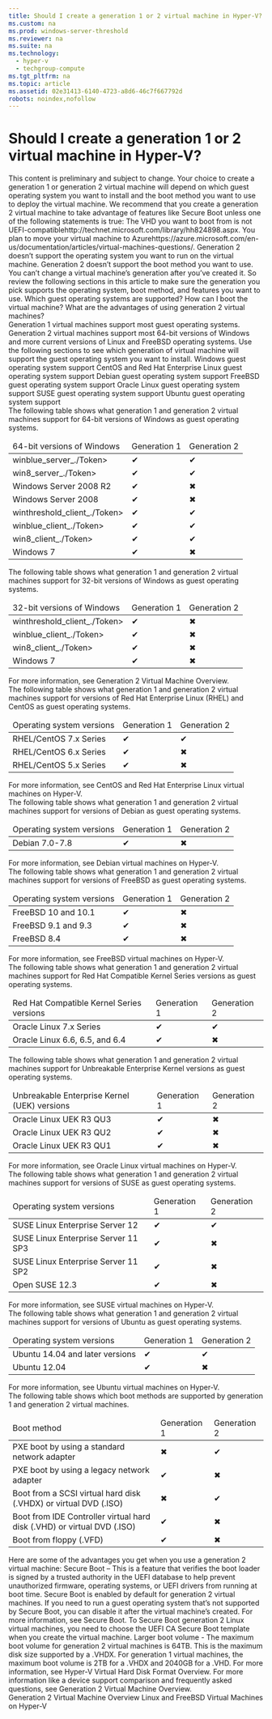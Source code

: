 ```yaml
---
title: Should I create a generation 1 or 2 virtual machine in Hyper-V?
ms.custom: na
ms.prod: windows-server-threshold
ms.reviewer: na
ms.suite: na
ms.technology: 
  - hyper-v
  - techgroup-compute
ms.tgt_pltfrm: na
ms.topic: article
ms.assetid: 02e31413-6140-4723-a8d6-46c7f667792d
robots: noindex,nofollow
---
```

# Should I create a generation 1 or 2 virtual machine in Hyper-V?
<?xml version="1.0" encoding="utf-8"?>
<developerConceptualDocument xmlns="http://ddue.schemas.microsoft.com/authoring/2003/5" xmlns:xlink="http://www.w3.org/1999/xlink" xmlns:xsi="http://www.w3.org/2001/XMLSchema-instance" xsi:schemaLocation="http://ddue.schemas.microsoft.com/authoring/2003/5 http://dduestorage.blob.core.windows.net/ddueschema/developer.xsd">
  <introduction>
    <para>This content is preliminary and subject to change.</para>
    <para>Your choice to create a generation 1 or generation 2 virtual machine will depend on which guest operating system you want to install and the boot method you want to use to deploy the virtual machine. We recommend that you create a generation 2 virtual machine to take advantage of features like Secure Boot unless one of the following statements is true:</para>
    <list class="bullet">
      <listItem>
        <para>The VHD you want to boot from is not <externalLink><linkText>UEFI-compatible</linkText><linkUri>http://technet.microsoft.com/library/hh824898.aspx</linkUri></externalLink>.</para>
      </listItem>
      <listItem>
        <para>You <externalLink><linkText>plan to move your virtual machine to Azure</linkText><linkUri>https://azure.microsoft.com/en-us/documentation/articles/virtual-machines-questions/</linkUri></externalLink>.</para>
      </listItem>
      <listItem>
        <para>Generation 2 doesn’t support the operating system you want to run on the virtual machine.</para>
      </listItem>
      <listItem>
        <para>Generation 2 doesn’t support the boot method you want to use.</para>
      </listItem>
    </list>
    <para>You can’t change a virtual machine’s generation after you’ve created it. So review the following sections in this article to make sure the generation you pick supports the operating system, boot method, and features you want to use.</para>
    <list class="bullet">
      <listItem>
        <para>
          <link xlink:href="02e31413-6140-4723-a8d6-46c7f667792d#BKMK_OS">Which guest operating systems are supported?</link>
        </para>
      </listItem>
      <listItem>
        <para>
          <link xlink:href="02e31413-6140-4723-a8d6-46c7f667792d#BKMK_Boot">How can I boot the virtual machine?</link>
        </para>
      </listItem>
      <listItem>
        <para>
          <link xlink:href="02e31413-6140-4723-a8d6-46c7f667792d#BKMK_Advantages">What are the advantages of using generation 2 virtual machines?</link>
        </para>
      </listItem>
    </list>
  </introduction>
  <section address="BKMK_OS">
    <title>Which guest operating systems are supported?</title>
    <content>
      <para>Generation 1 virtual machines support most guest operating systems. Generation 2 virtual machines support most 64-bit versions of Windows and more current versions of Linux and FreeBSD operating systems. Use the following sections to see which generation of virtual machine will support the guest operating system you want to install.  </para>
      <list class="bullet">
        <listItem>
          <para>
            <link xlink:href="02e31413-6140-4723-a8d6-46c7f667792d#BKMK_Windows">Windows guest operating system support</link>
          </para>
        </listItem>
        <listItem>
          <para>
            <link xlink:href="02e31413-6140-4723-a8d6-46c7f667792d#BKMK_CentOS">CentOS and Red Hat Enterprise Linux guest operating system support</link>
          </para>
        </listItem>
        <listItem>
          <para>
            <link xlink:href="02e31413-6140-4723-a8d6-46c7f667792d#BKMK_Debian">Debian guest operating system support</link>
          </para>
        </listItem>
        <listItem>
          <para>
            <link xlink:href="02e31413-6140-4723-a8d6-46c7f667792d#BKMK_FreeBSD">FreeBSD guest operating system support</link>
          </para>
        </listItem>
        <listItem>
          <para>
            <link xlink:href="02e31413-6140-4723-a8d6-46c7f667792d#BKMK_Oracle">Oracle Linux guest operating system support</link>
          </para>
        </listItem>
        <listItem>
          <para>
            <link xlink:href="02e31413-6140-4723-a8d6-46c7f667792d#BKMK_SUSE">SUSE guest operating system support</link>
          </para>
        </listItem>
        <listItem>
          <para>
            <link xlink:href="02e31413-6140-4723-a8d6-46c7f667792d#BKMK_Ubuntu">Ubuntu guest operating system support</link>
          </para>
        </listItem>
      </list>
    </content>
    <sections>
      <section address="BKMK_Windows">
        <title>Windows guest operating system support</title>
        <content>
          <para>The following table shows what generation 1 and generation 2 virtual machines support for 64-bit versions of Windows as guest operating systems.</para>
          <table xmlns:caps="http://schemas.microsoft.com/build/caps/2013/11">
            <thead>
              <tr>
                <TD>
                  <para>64-bit versions of Windows</para>
                </TD>
                <TD>
                  <para>Generation 1</para>
                </TD>
                <TD>
                  <para>Generation 2</para>
                </TD>
              </tr>
            </thead>
            <tbody>
              <tr>
                <TD>
                  <para>
                    <token>winblue_server_./Token>
                  </para>
                </TD>
                <TD>
                  <para>✔</para>
                </TD>
                <TD>
                  <para>✔</para>
                </TD>
              </tr>
              <tr>
                <TD>
                  <para>
                    <token>win8_server_./Token>
                  </para>
                </TD>
                <TD>
                  <para>✔</para>
                </TD>
                <TD>
                  <para>✔</para>
                </TD>
              </tr>
              <tr>
                <TD>
                  <para>Windows Server 2008 R2</para>
                </TD>
                <TD>
                  <para>✔</para>
                </TD>
                <TD>
                  <para>✖</para>
                </TD>
              </tr>
              <tr>
                <TD>
                  <para>Windows Server 2008</para>
                </TD>
                <TD>
                  <para>✔</para>
                </TD>
                <TD>
                  <para>✖</para>
                </TD>
              </tr>
              <tr>
                <TD>
                  <para>
                    <token>winthreshold_client_./Token>
                  </para>
                </TD>
                <TD>
                  <para>✔</para>
                </TD>
                <TD>
                  <para>✔</para>
                </TD>
              </tr>
              <tr>
                <TD>
                  <para>
                    <token>winblue_client_./Token>
                  </para>
                </TD>
                <TD>
                  <para>✔</para>
                </TD>
                <TD>
                  <para>✔</para>
                </TD>
              </tr>
              <tr>
                <TD>
                  <para>
                    <token>win8_client_./Token>
                  </para>
                </TD>
                <TD>
                  <para>✔</para>
                </TD>
                <TD>
                  <para>✔</para>
                </TD>
              </tr>
              <tr>
                <TD>
                  <para>Windows 7</para>
                </TD>
                <TD>
                  <para>✔</para>
                </TD>
                <TD>
                  <para>✖</para>
                </TD>
              </tr>
            </tbody>
          </table>
          <para>The following table shows what generation 1 and generation 2 virtual machines support for 32-bit versions of Windows as guest operating systems.</para>
          <table xmlns:caps="http://schemas.microsoft.com/build/caps/2013/11">
            <thead>
              <tr>
                <TD>
                  <para>32-bit versions of Windows</para>
                </TD>
                <TD>
                  <para>Generation 1</para>
                </TD>
                <TD>
                  <para>Generation 2</para>
                </TD>
              </tr>
            </thead>
            <tbody>
              <tr>
                <TD>
                  <para>
                    <token>winthreshold_client_./Token>
                  </para>
                </TD>
                <TD>
                  <para>✔</para>
                </TD>
                <TD>
                  <para>✖</para>
                </TD>
              </tr>
              <tr>
                <TD>
                  <para>
                    <token>winblue_client_./Token>
                  </para>
                </TD>
                <TD>
                  <para>✔</para>
                </TD>
                <TD>
                  <para>✖</para>
                </TD>
              </tr>
              <tr>
                <TD>
                  <para>
                    <token>win8_client_./Token>
                  </para>
                </TD>
                <TD>
                  <para>✔</para>
                </TD>
                <TD>
                  <para>✖</para>
                </TD>
              </tr>
              <tr>
                <TD>
                  <para>Windows 7</para>
                </TD>
                <TD>
                  <para>✔</para>
                </TD>
                <TD>
                  <para>✖</para>
                </TD>
              </tr>
            </tbody>
          </table>
          <para>For more information, see <legacyLink xlink:href="b1ddf7cd-dab8-4cc0-bd32-528f8df97540">Generation 2 Virtual Machine Overview</legacyLink>.</para>
        </content>
      </section>
      <section address="BKMK_CentOS">
        <title>CentOS and Red Hat Enterprise Linux guest operating system support</title>
        <content>
          <para>The following table shows what generation 1 and generation 2 virtual machines support for versions of Red Hat Enterprise Linux (RHEL) and CentOS as guest operating systems.</para>
          <table xmlns:caps="http://schemas.microsoft.com/build/caps/2013/11">
            <thead>
              <tr>
                <TD>
                  <para>Operating system versions</para>
                </TD>
                <TD>
                  <para>Generation 1</para>
                </TD>
                <TD>
                  <para>Generation 2</para>
                </TD>
              </tr>
            </thead>
            <tbody>
              <tr>
                <TD>
                  <para>RHEL/CentOS 7.x Series</para>
                </TD>
                <TD>
                  <para>✔</para>
                </TD>
                <TD>
                  <para>✔</para>
                </TD>
              </tr>
              <tr>
                <TD>
                  <para>RHEL/CentOS 6.x Series</para>
                </TD>
                <TD>
                  <para>✔</para>
                </TD>
                <TD>
                  <para>✖</para>
                </TD>
              </tr>
              <tr>
                <TD>
                  <para>RHEL/CentOS 5.x Series</para>
                </TD>
                <TD>
                  <para>✔</para>
                </TD>
                <TD>
                  <para>✖</para>
                </TD>
              </tr>
            </tbody>
          </table>
          <para>For more information, see <legacyLink xlink:href="4bf8783d-dee5-4b3e-8cce-2b11b117c189">CentOS and Red Hat Enterprise Linux virtual machines on Hyper-V</legacyLink>. </para>
        </content>
      </section>
      <section address="BKMK_Debian">
        <title>Debian guest operating system support</title>
        <content>
          <para>The following table shows what generation 1 and generation 2 virtual machines support for versions of Debian as guest operating systems.</para>
          <table xmlns:caps="http://schemas.microsoft.com/build/caps/2013/11">
            <thead>
              <tr>
                <TD>
                  <para>Operating system versions</para>
                </TD>
                <TD>
                  <para>Generation 1</para>
                </TD>
                <TD>
                  <para>Generation 2</para>
                </TD>
              </tr>
            </thead>
            <tbody>
              <tr>
                <TD>
                  <para>Debian 7.0-7.8</para>
                </TD>
                <TD>
                  <para>✔</para>
                </TD>
                <TD>
                  <para>✖</para>
                </TD>
              </tr>
            </tbody>
          </table>
          <para>For more information, see <legacyLink xlink:href="3cc62c10-02a3-4633-960c-23bf91a45bd5">Debian virtual machines on Hyper-V</legacyLink>. </para>
        </content>
      </section>
      <section address="BKMK_FreeBSD">
        <title>FreeBSD guest operating system support</title>
        <content>
          <para>The following table shows what generation 1 and generation 2 virtual machines support for versions of FreeBSD as guest operating systems.</para>
          <table xmlns:caps="http://schemas.microsoft.com/build/caps/2013/11">
            <thead>
              <tr>
                <TD>
                  <para>Operating system versions</para>
                </TD>
                <TD>
                  <para>Generation 1</para>
                </TD>
                <TD>
                  <para>Generation 2</para>
                </TD>
              </tr>
            </thead>
            <tbody>
              <tr>
                <TD>
                  <para>FreeBSD 10 and 10.1</para>
                </TD>
                <TD>
                  <para>✔</para>
                </TD>
                <TD>
                  <para>✖</para>
                </TD>
              </tr>
              <tr>
                <TD>
                  <para>FreeBSD 9.1 and 9.3</para>
                </TD>
                <TD>
                  <para>✔</para>
                </TD>
                <TD>
                  <para>✖</para>
                </TD>
              </tr>
              <tr>
                <TD>
                  <para>FreeBSD 8.4</para>
                </TD>
                <TD>
                  <para>✔</para>
                </TD>
                <TD>
                  <para>✖</para>
                </TD>
              </tr>
            </tbody>
          </table>
          <para>For more information, see <legacyLink xlink:href="930e758f-bd50-46b4-a3a4-9857110f17b4">FreeBSD virtual machines on Hyper-V</legacyLink>.</para>
        </content>
      </section>
      <section address="BKMK_Oracle">
        <title>Oracle Linux guest operating system support</title>
        <content>
          <para>The following table shows what generation 1 and generation 2 virtual machines support for Red Hat Compatible Kernel Series versions as guest operating systems.</para>
          <table xmlns:caps="http://schemas.microsoft.com/build/caps/2013/11">
            <thead>
              <tr>
                <TD>
                  <para>Red Hat Compatible Kernel Series versions</para>
                </TD>
                <TD>
                  <para>Generation 1</para>
                </TD>
                <TD>
                  <para>Generation 2</para>
                </TD>
              </tr>
            </thead>
            <tbody>
              <tr>
                <TD>
                  <para>Oracle Linux 7.x Series</para>
                </TD>
                <TD>
                  <para>✔</para>
                </TD>
                <TD>
                  <para>✔</para>
                </TD>
              </tr>
              <tr>
                <TD>
                  <para>Oracle Linux 6.6, 6.5, and 6.4</para>
                </TD>
                <TD>
                  <para>✔</para>
                </TD>
                <TD>
                  <para>✖</para>
                </TD>
              </tr>
            </tbody>
          </table>
          <para>The following table shows what generation 1 and generation 2 virtual machines support for Unbreakable Enterprise Kernel versions as guest operating systems.</para>
          <table xmlns:caps="http://schemas.microsoft.com/build/caps/2013/11">
            <thead>
              <tr>
                <TD>
                  <para>Unbreakable Enterprise Kernel (UEK) versions</para>
                </TD>
                <TD>
                  <para>Generation 1</para>
                </TD>
                <TD>
                  <para>Generation 2</para>
                </TD>
              </tr>
            </thead>
            <tbody>
              <tr>
                <TD>
                  <para>Oracle Linux UEK R3 QU3</para>
                </TD>
                <TD>
                  <para>✔</para>
                </TD>
                <TD>
                  <para>✖</para>
                </TD>
              </tr>
              <tr>
                <TD>
                  <para>Oracle Linux UEK R3 QU2</para>
                </TD>
                <TD>
                  <para>✔</para>
                </TD>
                <TD>
                  <para>✖</para>
                </TD>
              </tr>
              <tr>
                <TD>
                  <para>Oracle Linux UEK R3 QU1</para>
                </TD>
                <TD>
                  <para>✔</para>
                </TD>
                <TD>
                  <para>✖</para>
                </TD>
              </tr>
            </tbody>
          </table>
          <para>For more information, see <legacyLink xlink:href="c02fdb5b-62f3-43cb-a190-ab74b3ebcf77">Oracle Linux virtual machines on Hyper-V</legacyLink>. </para>
        </content>
      </section>
      <section address="BKMK_SUSE">
        <title>SUSE guest operating system support</title>
        <content>
          <para>The following table shows what generation 1 and generation 2 virtual machines support for versions of SUSE as guest operating systems.</para>
          <table xmlns:caps="http://schemas.microsoft.com/build/caps/2013/11">
            <thead>
              <tr>
                <TD>
                  <para>Operating system versions</para>
                </TD>
                <TD>
                  <para>Generation 1</para>
                </TD>
                <TD>
                  <para>Generation 2</para>
                </TD>
              </tr>
            </thead>
            <tbody>
              <tr>
                <TD>
                  <para>SUSE Linux Enterprise Server 12</para>
                </TD>
                <TD>
                  <para>✔</para>
                </TD>
                <TD>
                  <para>✔</para>
                </TD>
              </tr>
              <tr>
                <TD>
                  <para>SUSE Linux Enterprise Server 11 SP3</para>
                </TD>
                <TD>
                  <para>✔</para>
                </TD>
                <TD>
                  <para>✖</para>
                </TD>
              </tr>
              <tr>
                <TD>
                  <para>SUSE Linux Enterprise Server 11 SP2</para>
                </TD>
                <TD>
                  <para>✔</para>
                </TD>
                <TD>
                  <para>✖</para>
                </TD>
              </tr>
              <tr>
                <TD>
                  <para>Open SUSE 12.3</para>
                </TD>
                <TD>
                  <para>✔</para>
                </TD>
                <TD>
                  <para>✖</para>
                </TD>
              </tr>
            </tbody>
          </table>
          <para>For more information, see <legacyLink xlink:href="7ec0e14c-4498-4bd9-8fe6-b94260198efc">SUSE virtual machines on Hyper-V</legacyLink>. </para>
        </content>
      </section>
      <section address="BKMK_Ubuntu">
        <title>Ubuntu guest operating system support</title>
        <content>
          <para>The following table shows what generation 1 and generation 2 virtual machines support for versions of Ubuntu as guest operating systems.</para>
          <table xmlns:caps="http://schemas.microsoft.com/build/caps/2013/11">
            <thead>
              <tr>
                <TD>
                  <para>Operating system versions</para>
                </TD>
                <TD>
                  <para>Generation 1</para>
                </TD>
                <TD>
                  <para>Generation 2</para>
                </TD>
              </tr>
            </thead>
            <tbody>
              <tr>
                <TD>
                  <para>Ubuntu 14.04 and later versions</para>
                </TD>
                <TD>
                  <para>✔</para>
                </TD>
                <TD>
                  <para>✔</para>
                </TD>
              </tr>
              <tr>
                <TD>
                  <para>Ubuntu 12.04</para>
                </TD>
                <TD>
                  <para>✔</para>
                </TD>
                <TD>
                  <para>✖</para>
                </TD>
              </tr>
            </tbody>
          </table>
          <para>For more information, see <legacyLink xlink:href="95ea5f7c-25c6-494b-8ffd-2a77f631ee94">Ubuntu virtual machines on Hyper-V</legacyLink>. </para>
        </content>
      </section>
    </sections>
  </section>
  <section address="BKMK_Boot">
    <title>How can I boot the virtual machine?</title>
    <content>
      <para>The following table shows which boot methods are supported by generation 1 and generation 2 virtual machines.</para>
      <table xmlns:caps="http://schemas.microsoft.com/build/caps/2013/11">
        <thead>
          <tr>
            <TD>
              <para>Boot method</para>
            </TD>
            <TD>
              <para>Generation 1</para>
            </TD>
            <TD>
              <para>Generation 2</para>
            </TD>
          </tr>
        </thead>
        <tbody>
          <tr>
            <TD>
              <para>PXE boot by using a standard network adapter</para>
            </TD>
            <TD>
              <para>✖</para>
            </TD>
            <TD>
              <para>✔</para>
            </TD>
          </tr>
          <tr>
            <TD>
              <para>PXE boot by using a legacy network adapter</para>
            </TD>
            <TD>
              <para>✔</para>
            </TD>
            <TD>
              <para>✖</para>
            </TD>
          </tr>
          <tr>
            <TD>
              <para>Boot from a SCSI virtual hard disk (.VHDX) or virtual DVD (.ISO)</para>
            </TD>
            <TD>
              <para>✖</para>
            </TD>
            <TD>
              <para>✔</para>
            </TD>
          </tr>
          <tr>
            <TD>
              <para>Boot from IDE Controller virtual hard disk (.VHD) or virtual DVD (.ISO)</para>
            </TD>
            <TD>
              <para>✔</para>
            </TD>
            <TD>
              <para>✖</para>
            </TD>
          </tr>
          <tr>
            <TD>
              <para>Boot from floppy (.VFD) </para>
            </TD>
            <TD>
              <para>✔</para>
            </TD>
            <TD>
              <para>✖</para>
            </TD>
          </tr>
        </tbody>
      </table>
    </content>
  </section>
  <section address="BKMK_Advantages">
    <title>What are the advantages of using generation 2 virtual machines?</title>
    <content>
      <para>Here are some of the advantages you get when you use a generation 2 virtual machine: </para>
      <list class="bullet">
        <listItem>
          <para>
            <embeddedLabel>Secure Boot</embeddedLabel> – This is a feature that verifies the boot loader is signed by a trusted authority in the UEFI database to help prevent unauthorized firmware, operating systems, or UEFI drivers from running at boot time. Secure Boot is enabled by default for generation 2 virtual machines. If you need to run a guest operating system that’s not supported by Secure Boot, you can disable it after the virtual machine’s created.  For more information, see <legacyLink xlink:href="fa233171-694e-484f-95fe-1dea0ab2a310">Secure Boot</legacyLink>. </para>
          <para>To Secure Boot generation 2 Linux virtual machines, you need to choose the UEFI CA Secure Boot template when you create the virtual machine.</para>
        </listItem>
        <listItem>
          <para>
            <embeddedLabel>Larger boot volume</embeddedLabel> - The maximum boot volume for generation 2 virtual machines is 64TB. This is the maximum disk size supported by a .VHDX. For generation 1 virtual machines, the maximum boot volume is 2TB for a .VHDX and 2040GB for a .VHD. For more information, see <legacyLink xlink:href="248806ae-6797-46d1-b1be-24cbf1bafba4">Hyper-V Virtual Hard Disk Format Overview</legacyLink>.</para>
        </listItem>
      </list>
      <para>For more information like a device support comparison and frequently asked questions, see <legacyLink xlink:href="b1ddf7cd-dab8-4cc0-bd32-528f8df97540">Generation 2 Virtual Machine Overview</legacyLink>.</para>
    </content>
  </section>
  <relatedTopics>
    <legacyLink xlink:href="b1ddf7cd-dab8-4cc0-bd32-528f8df97540">Generation 2 Virtual Machine Overview</legacyLink>
    <legacyLink xlink:href="990ff94a-30fb-434b-b4a2-3804a5245ba6">Linux and FreeBSD Virtual Machines on Hyper-V</legacyLink>
  </relatedTopics>
</developerConceptualDocument>

